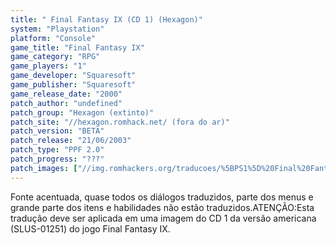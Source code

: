 ```yaml
---
title: " Final Fantasy IX (CD 1) (Hexagon)"
system: "Playstation"
platform: "Console"
game_title: "Final Fantasy IX"
game_category: "RPG"
game_players: "1"
game_developer: "Squaresoft"
game_publisher: "Squaresoft"
game_release_date: "2000"
patch_author: "undefined"
patch_group: "Hexagon (extinto)"
patch_site: "//hexagon.romhack.net/ (fora do ar)"
patch_version: "BETA"
patch_release: "21/06/2003"
patch_type: "PPF 2.0"
patch_progress: "???"
patch_images: ["//img.romhackers.org/traducoes/%5BPS1%5D%20Final%20Fantasy%20IX%20-%20CD1%20Hexagon%20e%20os%204%20CDs%20Central%20de%20Tradu%C3%A7%C3%B5es%20-%201.jpg","//img.romhackers.org/traducoes/%5BPS1%5D%20Final%20Fantasy%20IX%20-%20CD1%20-%20Hexagon%20-%202.jpg","//img.romhackers.org/traducoes/%5BPS1%5D%20Final%20Fantasy%20IX%20-%20CD1%20-%20Hexagon%20-%203.png"]
---
```

Fonte acentuada, quase todos os diálogos traduzidos, parte dos menus e grande parte dos itens e habilidades não estão traduzidos.ATENÇÃO:Esta tradução deve ser aplicada em uma imagem do CD 1 da versão americana (SLUS-01251) do jogo Final Fantasy IX.